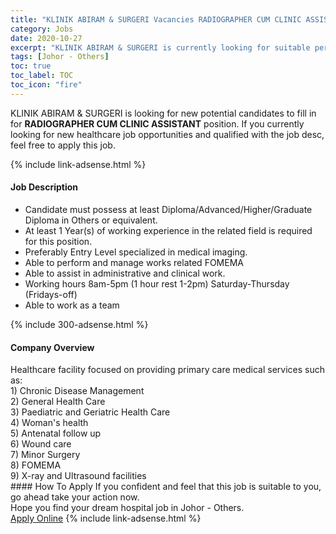 ```yaml
---
title: "KLINIK ABIRAM & SURGERI Vacancies RADIOGRAPHER CUM CLINIC ASSISTANT" 
category: Jobs 
date: 2020-10-27 
excerpt: "KLINIK ABIRAM & SURGERI is currently looking for suitable person to fill in the RADIOGRAPHER CUM CLINIC ASSISTANT which positioned at Johor - Others" 
tags: [Johor - Others] 
toc: true 
toc_label: TOC 
toc_icon: "fire" 
--- 
```


<p>KLINIK ABIRAM & SURGERI is looking for new potential candidates to fill in for <b>RADIOGRAPHER CUM CLINIC ASSISTANT</b> position. If you currently looking for new healthcare job opportunities and qualified with the job desc, feel free to apply this job.
</p>{% include link-adsense.html %} 
<div><div><h4>Job Description</h4></div><div><div><span><div><ul><li>Candidate must possess at least Diploma/Advanced/Higher/Graduate Diploma in Others or equivalent.</li><li>At least 1&#160;Year(s) of working experience in the related field is required for this position.</li><li>Preferably Entry Level specialized in medical imaging.</li><li>Able to perform and manage works related FOMEMA</li><li>Able to assist in administrative and clinical work.</li><li>Working hours 8am-5pm (1 hour rest 1-2pm) Saturday-Thursday (Fridays-off)</li><li>Able to work as a team</li></ul></div></span></div></div></div> 
{% include 300-adsense.html %} 
<div><div><h4>Company Overview</h4></div><div><div><span><div><div>&#8203;Healthcare facility focused on providing primary care medical services such as:</div>
<div>1) Chronic Disease Management</div>
<div>2) General Health Care</div>
<div>3) Paediatric and Geriatric Health Care</div>
<div>4) Woman's health</div>
<div>5) Antenatal follow up</div>
<div>6) Wound care</div>
<div>7) Minor Surgery</div>
<div>8) FOMEMA<br>
9) X-ray and Ultrasound facilities</div></div></span></div></div></div> 
#### How To Apply 
If you confident and feel that this job is suitable to you, go ahead take your action now. <br/> 
Hope you find your dream hospital job in Johor - Others. <br/> 
<a href="https://www.jobstreet.com.my/en/job/radiographer-cum-clinic-assistant-4412620?jobId=jobstreet-my-job-4412620" class="btn btn--warning" target="_blank" rel="nofollow noopenner">Apply Online</a> 
{% include link-adsense.html %} 